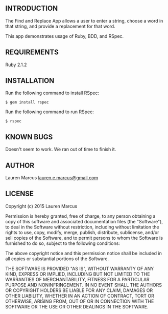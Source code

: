 INTRODUCTION
------------
The Find and Replace App allows a user to enter a string, choose a word in that string, and provide a replacement for that word.

This app demonstrates usage of Ruby, BDD, and RSpec.

REQUIREMENTS
------------
Ruby 2.1.2

INSTALLATION
------------
Run the following command to install RSpec:

`$ gem install rspec`

Run the following command to run RSpec:

`$ rspec`


KNOWN BUGS
---------
Doesn't seem to work. We ran out of time to finish it.

AUTHOR
-------
Lauren Marcus
lauren.e.marcus@gmail.com


LICENSE
-------
Copyright (c) 2015 Lauren Marcus

Permission is hereby granted, free of charge, to any person obtaining a copy of this software and associated documentation files (the "Software"), to deal in the Software without restriction, including without limitation the rights to use, copy, modify, merge, publish, distribute, sublicense, and/or sell copies of the Software, and to permit persons to whom the Software is furnished to do so, subject to the following conditions:

The above copyright notice and this permission notice shall be included in all copies or substantial portions of the Software.

THE SOFTWARE IS PROVIDED "AS IS", WITHOUT WARRANTY OF ANY KIND, EXPRESS OR IMPLIED, INCLUDING BUT NOT LIMITED TO THE WARRANTIES OF MERCHANTABILITY, FITNESS FOR A PARTICULAR PURPOSE AND NONINFRINGEMENT. IN NO EVENT SHALL THE AUTHORS OR COPYRIGHT HOLDERS BE LIABLE FOR ANY CLAIM, DAMAGES OR OTHER LIABILITY, WHETHER IN AN ACTION OF CONTRACT, TORT OR OTHERWISE, ARISING FROM, OUT OF OR IN CONNECTION WITH THE SOFTWARE OR THE USE OR OTHER DEALINGS IN THE SOFTWARE.
